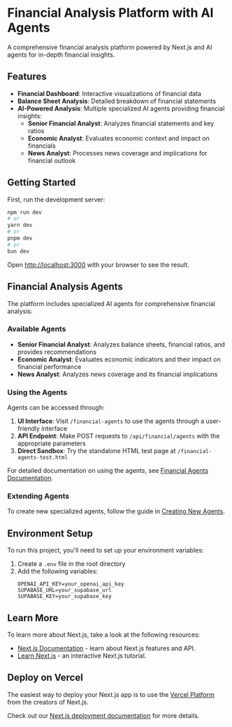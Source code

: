 # Financial Analysis Platform with AI Agents

A comprehensive financial analysis platform powered by Next.js and AI agents for in-depth financial insights.

## Features

- **Financial Dashboard**: Interactive visualizations of financial data
- **Balance Sheet Analysis**: Detailed breakdown of financial statements
- **AI-Powered Analysis**: Multiple specialized AI agents providing financial insights:
  - **Senior Financial Analyst**: Analyzes financial statements and key ratios
  - **Economic Analyst**: Evaluates economic context and impact on financials
  - **News Analyst**: Processes news coverage and implications for financial outlook

## Getting Started

First, run the development server:

```bash
npm run dev
# or
yarn dev
# or
pnpm dev
# or
bun dev
```

Open [http://localhost:3000](http://localhost:3000) with your browser to see the result.

## Financial Analysis Agents

The platform includes specialized AI agents for comprehensive financial analysis:

### Available Agents

- **Senior Financial Analyst**: Analyzes balance sheets, financial ratios, and provides recommendations
- **Economic Analyst**: Evaluates economic indicators and their impact on financial performance
- **News Analyst**: Analyzes news coverage and its financial implications

### Using the Agents

Agents can be accessed through:

1. **UI Interface**: Visit `/financial-agents` to use the agents through a user-friendly interface
2. **API Endpoint**: Make POST requests to `/api/financial/agents` with the appropriate parameters
3. **Direct Sandbox**: Try the standalone HTML test page at `/financial-agents-test.html`

For detailed documentation on using the agents, see [Financial Agents Documentation](./src/app/agents/README.md).

### Extending Agents

To create new specialized agents, follow the guide in [Creating New Agents](./src/app/agents/CreatingAgents.md).

## Environment Setup

To run this project, you'll need to set up your environment variables:

1. Create a `.env` file in the root directory
2. Add the following variables:
   ```
   OPENAI_API_KEY=your_openai_api_key
   SUPABASE_URL=your_supabase_url
   SUPABASE_KEY=your_supabase_key
   ```

## Learn More

To learn more about Next.js, take a look at the following resources:

- [Next.js Documentation](https://nextjs.org/docs) - learn about Next.js features and API.
- [Learn Next.js](https://nextjs.org/learn) - an interactive Next.js tutorial.

## Deploy on Vercel

The easiest way to deploy your Next.js app is to use the [Vercel Platform](https://vercel.com/new?utm_medium=default-template&filter=next.js&utm_source=create-next-app&utm_campaign=create-next-app-readme) from the creators of Next.js.

Check out our [Next.js deployment documentation](https://nextjs.org/docs/app/building-your-application/deploying) for more details.
